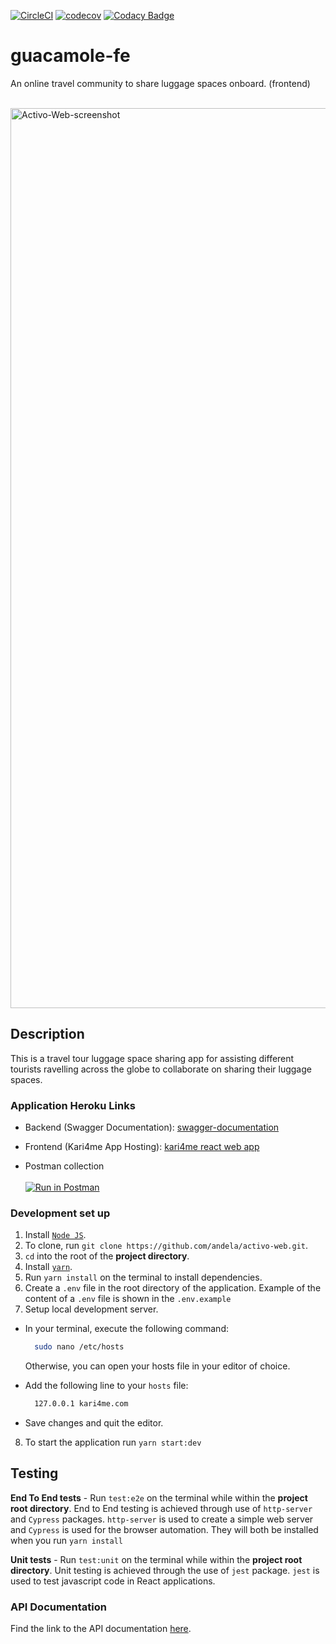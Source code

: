[![CircleCI](https://circleci.com/gh/mashafrancis/guacamole-fe.svg?style=svg&circle-token=9db4655cf67735853e2ca047c4b6fb52cfc198c4)](https://circleci.com/gh/mashafrancis/guacamole-fe)
[![codecov](https://codecov.io/gh/mashafrancis/guacamole-fe/branch/develop/graph/badge.svg?token=5Pw7MjAUvr)](https://codecov.io/gh/mashafrancis/guacamole-fe)
[![Codacy Badge](https://api.codacy.com/project/badge/Grade/ba779484639543769150bf12f6d5f90a)](https://www.codacy.com?utm_source=github.com&amp;utm_medium=referral&amp;utm_content=mashafrancis/guacamole-fe&amp;utm_campaign=Badge_Grade)

# guacamole-fe
An online travel community to share luggage spaces onboard. (frontend)

<br />
<img width="1440" alt="Activo-Web-screenshot" src="https://res.cloudinary.com/mashafrancis/image/upload/v1562663927/kari4me/Screenshot_2019-07-09_at_12.17.50.png">
<br />

## Description
This is a travel tour luggage space sharing app for assisting different tourists ravelling across the globe to collaborate on sharing their luggage spaces.

### Application Heroku Links

-   Backend (Swagger Documentation):
    [swagger-documentation](https://kari4me-api.herokuapp.com/)

-   Frontend (Kari4me App Hosting):
    [kari4me react web app](https://kari4me.herokuapp.com/)

-   Postman collection
    <br />
    <br />
    [![Run in Postman](https://run.pstmn.io/button.svg)](https://app.getpostman.com/run-collection/f9f0f4ab064818fbf641)

### Development set up
1. Install [`Node JS`](https://nodejs.org/en/).
2. To clone, run `git clone https://github.com/andela/activo-web.git`.
3. `cd` into the root of the **project directory**.
4. Install [`yarn`](https://yarnpkg.com/en/docs/install#mac-stable).
5. Run `yarn install` on the terminal to install dependencies.
6. Create a `.env` file in the root directory of the application. Example of the content of a `.env` file is shown in the `.env.example`
7. Setup local development server.

- In your terminal, execute the following command:
  ```bash
    sudo nano /etc/hosts
  ```
  Otherwise, you can open your hosts file in your editor of choice.
- Add the following line to your `hosts` file:

  ```bash
    127.0.0.1 kari4me.com
  ```

- Save changes and quit the editor.

8. To start the application run `yarn start:dev`

## Testing

**End To End tests** - Run `test:e2e` on the terminal while within the **project root directory**. End to End testing is achieved through use of `http-server` and `Cypress` packages. `http-server` is used to create a simple web server and `Cypress` is used for the browser automation. They will both be installed when you run `yarn install`

**Unit tests** - Run `test:unit` on the terminal while within the **project root directory**. Unit testing is achieved through the use of `jest` package. `jest` is used to test javascript code in React applications.

### API Documentation

Find the link to the API documentation [here](https://github.com/mashafrancis/guacamole-be).

